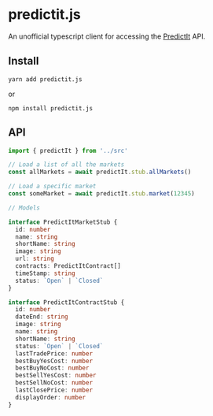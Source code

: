 # predictit.js

An unofficial typescript client for accessing the [PredictIt](https://www.predictit.org/) API.

## Install

```
yarn add predictit.js
```

or 

```
npm install predictit.js
```

## API

```typescript
import { predictIt } from '../src'

// Load a list of all the markets
const allMarkets = await predictIt.stub.allMarkets()

// Load a specific market
const someMarket = await predictIt.stub.market(12345)

// Models

interface PredictItMarketStub {
  id: number
  name: string
  shortName: string
  image: string
  url: string
  contracts: PredictItContract[]
  timeStamp: string
  status: `Open` | `Closed`
}

interface PredictItContractStub {
  id: number
  dateEnd: string
  image: string
  name: string
  shortName: string
  status: `Open` | `Closed`
  lastTradePrice: number
  bestBuyYesCost: number
  bestBuyNoCost: number
  bestSellYesCost: number
  bestSellNoCost: number
  lastClosePrice: number
  displayOrder: number
}

```

